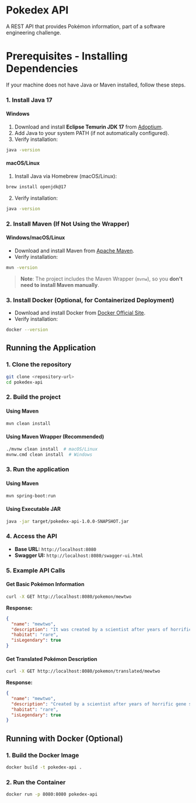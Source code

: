 # Pokedex API

A REST API that provides Pokémon information, part of a software engineering challenge.

# Prerequisites - Installing Dependencies
If your machine does not have Java or Maven installed, follow these steps.

### 1. Install Java 17
#### **Windows**
1. Download and install **Eclipse Temurin JDK 17** from [Adoptium](https://adoptium.net/temurin/releases/?version=17).
2. Add Java to your system PATH (if not automatically configured).
3. Verify installation:
```sh
java -version
```

#### **macOS/Linux**
1. Install Java via Homebrew (macOS/Linux):
```sh
brew install openjdk@17
```
2. Verify installation:
```sh
java -version
```

### 2. Install Maven (If Not Using the Wrapper)
#### **Windows/macOS/Linux**
- Download and install Maven from [Apache Maven](https://maven.apache.org/download.cgi).
- Verify installation:
```sh
mvn -version
```
> **Note**: The project includes the Maven Wrapper (`mvnw`), so you **don't need to install Maven manually**.

### 3. Install Docker (Optional, for Containerized Deployment)
- Download and install Docker from [Docker Official Site](https://www.docker.com/get-started).
- Verify installation:
```sh
docker --version
```

## Running the Application
### 1. Clone the repository
```sh
git clone <repository-url>
cd pokedex-api
```

### 2. Build the project
#### Using Maven
```sh
mvn clean install
```
#### Using Maven Wrapper (Recommended)
```sh
./mvnw clean install  # macOS/Linux
mvnw.cmd clean install  # Windows
```

### 3. Run the application
#### Using Maven
```sh
mvn spring-boot:run
```
#### Using Executable JAR
```sh
java -jar target/pokedex-api-1.0.0-SNAPSHOT.jar
```

### 4. Access the API
- **Base URL:** `http://localhost:8080`
- **Swagger UI:** `http://localhost:8080/swagger-ui.html`

### 5. Example API Calls
#### Get Basic Pokémon Information
```sh
curl -X GET http://localhost:8080/pokemon/mewtwo
```
**Response:**
```json
{
  "name": "mewtwo",
  "description": "It was created by a scientist after years of horrific gene splicing and DNA engineering experiments.",
  "habitat": "rare",
  "isLegendary": true
}
```

#### Get Translated Pokémon Description
```sh
curl -X GET http://localhost:8080/pokemon/translated/mewtwo
```
**Response:**
```json
{
  "name": "mewtwo",
  "description": "Created by a scientist after years of horrific gene splicing and DNA engineering experiments, it was.",
  "habitat": "rare",
  "isLegendary": true
}
```

## Running with Docker (Optional)
### 1. Build the Docker Image
```sh
docker build -t pokedex-api .
```

### 2. Run the Container
```sh
docker run -p 8080:8080 pokedex-api
```
